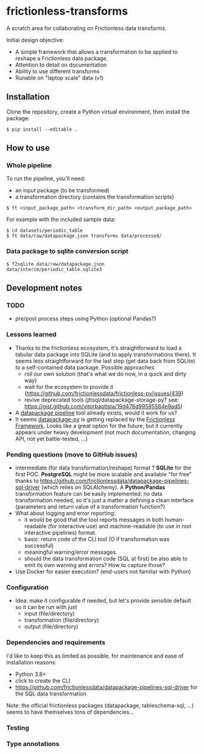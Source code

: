 # frictionless-transforms

A scratch area for collaborating on Frictionless data transforms.

Initial design objective:

- A simple framework that allows a transformation to be applied to reshape a Frictionless data package. 
- Attention to detail on documentation
- Ability to use different transforms
- Runable on "laptop scale" data (v1) 

## Installation

Clone the repository, create a Python virtual environment, then install the package:

```
$ pip install --editable . 
```

## How to use 

### Whole pipeline

To run the pipeline, you'll need:

- an input package (to be transformed)
- a transformation directory (contains the transformation scripts)

```
$ ft <input_package_path> <transform_dir_path> <output_package_path>
```
    
For example with the included sample data:

```
$ cd datasets/periodic_table
$ ft data/raw/datapackage.json transforms data/processed/
```

### Data package to sqlite conversion script

```
$ f2sqlite data/raw/datapackage.json data/interim/periodic_table.sqlite3
```

## Development notes  

### TODO

- pre/post process steps using Python (optional Pandas?)

### Lessons learned

- Thanks to the frictionless ecosystem, it's straightforward to load a tabular data package into SQLite (and to 
apply transformations there). It seems less straightforward for the last step (get data back from SQLite) to a 
self-contained data package. Possible approaches:
    - roll our own solution (that's what we do now, in a quick and dirty way)
    - wait for the ecosystem to provide it (https://github.com/frictionlessdata/frictionless-py/issues/439)
    - revive deprecated tools (jttsql/datapackage-storage-py? see: https://gist.github.com/vitorbaptista/19d476d99595584e9ad5)
- A [datapackage pipeline](https://github.com/frictionlessdata/datapackage-pipelines) tool already exists, would it 
work for us?
- It seems [datapackage-py](https://github.com/frictionlessdata/datapackage-py) is getting replaced by the 
[Frictionless Framework](https://github.com/frictionlessdata/frictionless-py). Looks like a great option for the future, 
but it currently appears under heavy development (not much documentation, changing API, not yet battle-tested, ...)
    
### Pending questions (move to GitHub issues)

- intermediate (for data transformation/reshape) format ? **SQLite** for the first POC. **PostgreSQL** might be more 
scalable and available "for free" thanks to https://github.com/frictionlessdata/datapackage-pipelines-sql-driver 
(which relies on SQLAlchemy). A **Python/Pandas** transformation feature can be easily implemented: no data 
transformation needed, so it's just a matter a defining a clean interface (parameters and return value of a 
transformation function?)
- What about logging and error reporting:
    - it would be good that the tool reports messages in both human-readable (for interactive use) and 
    machine-readable (to use in non interactive pipelines) format.
    - basic: return code of the CLI tool (O if transformation was successful)
    - meaningful warning/error messages.
    - should the data transformation code (SQL at first) be also able to emit its own warning and errors? 
    How to capture those?
- Use Docker for easier execution? (end-users not familiar with Python)

### Configuration

- Idea: make it configurable if needed, but let's provide sensible default so it can be run with just
    - input (file/directory)
    - transformation (file/directory)
    - output (file/directory)
    
### Dependencies and requirements

I'd like to keep this as limited as possible, for maintenance and ease of installation reasons:

- Python 3.8+
- click to create the CLI
- https://github.com/frictionlessdata/datapackage-pipelines-sql-driver for the SQL data transformation

Note: the official frictionless packages (datapackage, tableschema-sql, ...) seems to have themselves tons of 
dependencies...

### Testing

### Type annotations




